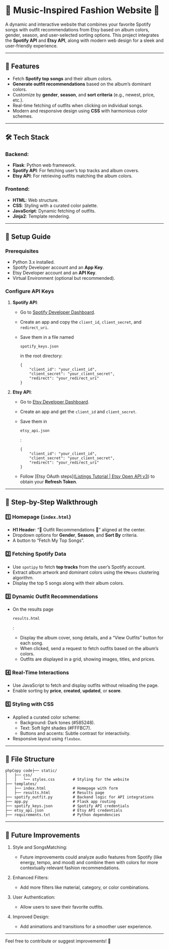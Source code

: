 # 🎵 Music-Inspired Fashion Website 🎨

A dynamic and interactive website that combines your favorite Spotify songs with outfit recommendations from Etsy based on album colors, gender, season, and user-selected sorting options. This project integrates the **Spotify API** and **Etsy API**, along with modern web design for a sleek and user-friendly experience.

------

## 🌟 Features

- Fetch **Spotify top songs** and their album colors.
- **Generate outfit recommendations** based on the album’s dominant colors.
- Customize by **gender**, **season**, and **sort criteria** (e.g., newest, price, etc.).
- Real-time fetching of outfits when clicking on individual songs.
- Modern and responsive design using **CSS** with harmonious color schemes.

------

## 🛠️ Tech Stack

### Backend:

- **Flask**: Python web framework.
- **Spotify API**: For fetching user’s top tracks and album covers.
- **Etsy API**: For retrieving outfits matching the album colors.

### Frontend:

- **HTML**: Web structure.
- **CSS**: Styling with a curated color palette.
- **JavaScript**: Dynamic fetching of outfits.
- **Jinja2**: Template rendering.

------

## 🚀 Setup Guide

### Prerequisites

- Python 3.x installed.
- Spotify Developer account and an **App Key**.
- Etsy Developer account and an **API Key**.
- Virtual Environment (optional but recommended).

###  Configure API Keys

1. **Spotify API**:

   - Go to [Spotify Developer Dashboard](https://developer.spotify.com/dashboard/).

   - Create an app and copy the `client_id`, `client_secret`, and `redirect_uri`.

   - Save them in a file named 

     ```
     spotify_keys.json
     ```

      in the root directory:

     ```
     {
         "client_id": "your_client_id",
         "client_secret": "your_client_secret",
         "redirect": "your_redirect_uri"
     }
     ```

2. **Etsy API**:

   - Go to [Etsy Developer Dashboard](https://developer.etsy.com/).

   - Create an app and get the `client_id` and `client_secret`.

   - Save them in 

     ```
     etsy_api.json
     ```

     :

     ```
     {
         "client_id": "your_client_id",
         "client_secret": "your_client_secret",
         "redirect": "your_redirect_uri"
     }
     ```

   - Follow [Etsy OAuth steps]([Listings Tutorial | Etsy Open API v3](https://developer.etsy.com/documentation/tutorials/listings/)) to obtain your **Refresh Token**.



------

## 🧱 Step-by-Step Walkthrough

### 1️⃣ **Homepage (`index.html`)**

- **H1 Header**: “🎵 Outfit Recommendations 🎨” aligned at the center.
- Dropdown options for **Gender**, **Season**, and **Sort By** criteria.
- A button to “Fetch My Top Songs”.

### 2️⃣ **Fetching Spotify Data**

- Use `spotipy` to fetch **top tracks** from the user’s Spotify account.
- Extract album artwork and dominant colors using the `KMeans` clustering algorithm.
- Display the top 5 songs along with their album colors.

### 3️⃣ **Dynamic Outfit Recommendations**

- On the results page 

  ```
  results.html
  ```

  :

  - Display the album cover, song details, and a “View Outfits” button for each song.
  - When clicked, send a request to fetch outfits based on the album’s colors.
  - Outfits are displayed in a grid, showing images, titles, and prices.

### 4️⃣ **Real-Time Interactions**

- Use JavaScript to fetch and display outfits without reloading the page.
- Enable sorting by **price**, **created**, **updated**, or **score**.

### 5️⃣ **Styling with CSS**

- Applied a curated color scheme:
  - Background: Dark tones (#585248).
  - Text: Soft light shades (#FFFBC7).
  - Buttons and accents: Subtle contrast for interactivity.
- Responsive layout using `flexbox`.

------

## 📂 File Structure

```
phpCopy code├── static/
│   ├── css/
│   │   └── styles.css        # Styling for the website
├── templates/
│   ├── index.html            # Homepage with form
│   ├── results.html          # Results page
├── spotify_outfit.py         # Backend logic for API integrations
├── app.py                    # Flask app routing
├── spotify_keys.json         # Spotify API credentials
├── etsy_api.json             # Etsy API credentials
├── requirements.txt          # Python dependencies
```

------

## 🧩 Future Improvements

1. Style and SongsMatching:

   -  Future improvements could analyze audio features from Spotify (like energy, tempo, and mood) and combine them with colors for more contextually relevant fashion recommendations.

2. Enhanced Filters:

   - Add more filters like material, category, or color combinations. 

3. User Authentication:

   - Allow users to save their favorite outfits.

4. Improved Design:

   - Add animations and transitions for a smoother user experience.

------

Feel free to contribute or suggest improvements! 🌟